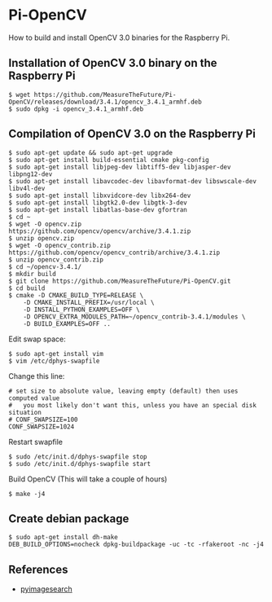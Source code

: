 # Pi-OpenCV

How to build and install OpenCV 3.0 binaries for the Raspberry Pi.

## Installation of OpenCV 3.0 binary on the Raspberry Pi

```
$ wget https://github.com/MeasureTheFuture/Pi-OpenCV/releases/download/3.4.1/opencv_3.4.1_armhf.deb
$ sudo dpkg -i opencv_3.4.1_armhf.deb
```

## Compilation of OpenCV 3.0 on the Raspberry Pi

```
$ sudo apt-get update && sudo apt-get upgrade
$ sudo apt-get install build-essential cmake pkg-config
$ sudo apt-get install libjpeg-dev libtiff5-dev libjasper-dev libpng12-dev
$ sudo apt-get install libavcodec-dev libavformat-dev libswscale-dev libv4l-dev
$ sudo apt-get install libxvidcore-dev libx264-dev
$ sudo apt-get install libgtk2.0-dev libgtk-3-dev
$ sudo apt-get install libatlas-base-dev gfortran
$ cd ~
$ wget -O opencv.zip https://github.com/opencv/opencv/archive/3.4.1.zip
$ unzip opencv.zip
$ wget -O opencv_contrib.zip https://github.com/opencv/opencv_contrib/archive/3.4.1.zip
$ unzip opencv_contrib.zip
$ cd ~/opencv-3.4.1/
$ mkdir build
$ git clone https://github.com/MeasureTheFuture/Pi-OpenCV.git
$ cd build
$ cmake -D CMAKE_BUILD_TYPE=RELEASE \
    -D CMAKE_INSTALL_PREFIX=/usr/local \
    -D INSTALL_PYTHON_EXAMPLES=OFF \
    -D OPENCV_EXTRA_MODULES_PATH=~/opencv_contrib-3.4.1/modules \
    -D BUILD_EXAMPLES=OFF ..
```

Edit swap space:
```
$ sudo apt-get install vim
$ vim /etc/dphys-swapfile
```
Change this line:
```
# set size to absolute value, leaving empty (default) then uses computed value
#   you most likely don't want this, unless you have an special disk situation
# CONF_SWAPSIZE=100
CONF_SWAPSIZE=1024
```
Restart swapfile
```
$ sudo /etc/init.d/dphys-swapfile stop
$ sudo /etc/init.d/dphys-swapfile start
```

Build OpenCV (This will take a couple of hours)
```
$ make -j4
```

## Create debian package
```
$ sudo apt-get install dh-make
DEB_BUILD_OPTIONS=nocheck dpkg-buildpackage -uc -tc -rfakeroot -nc -j4
```

## References
* [pyimagesearch](https://www.pyimagesearch.com/2017/09/04/raspbian-stretch-install-opencv-3-python-on-your-raspberry-pi/)